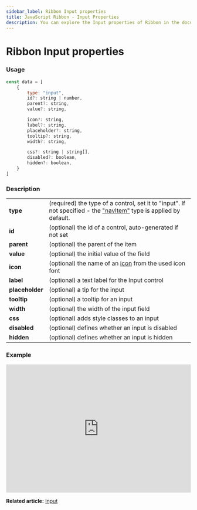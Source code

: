 ```yaml
---
sidebar_label: Ribbon Input properties
title: JavaScript Ribbon - Input Properties 
description: You can explore the Input properties of Ribbon in the documentation of the DHTMLX JavaScript UI library. Browse developer guides and API reference, try out code examples and live demos, and download a free 30-day evaluation version of DHTMLX Suite.
---
```


# Ribbon Input properties

### Usage

~~~js
const data = [
    {
        type: "input",
        id?: string | number,
        parent?: string,
        value?: string,

        icon?: string,
        label?: string,
        placeholder?: string,
        tooltip?: string,
        width?: string,

        css?: string | string[],
        disabled?: boolean,
        hidden?: boolean,
    }
]
~~~

### Description

<table>
    <tbody>
        <tr>
            <td><b>type</b></td>
            <td>(required) the type of a control, set it to "input". If not specified - the <a href="../../navitem">"navItem"</a> type is applied by default.</td>
        </tr>
        <tr>
            <td><b>id</b></td>
            <td>(optional) the id of a control, auto-generated if not set</td>
        </tr>
        <tr>
            <td><b>parent</b></td>
            <td>(optional) the parent of the item</td>
        </tr>
        <tr>
            <td><b>value</b></td>
            <td>(optional) the initial value of the field</td>
        </tr>
        <tr>
            <td><b>icon</b></td>
            <td>(optional) the name of an <a href="../../customization">icon</a> from the used icon font</td>
        </tr>
        <tr>
            <td><b>label</b></td>
            <td>(optional) a text label for the Input control</td>
        </tr>
        <tr>
            <td><b>placeholder</b></td>
            <td>(optional) a tip for the input</td>
        </tr>
        <tr>
            <td><b>tooltip</b></td>
            <td>(optional) a tooltip for an input</td>
        </tr>
        <tr>
            <td><b>width</b></td>
            <td>(optional) the width of the input field</td>
        </tr>
        <tr>
            <td><b>css</b></td>
            <td>(optional) adds style classes to an input</td>
        </tr>
        <tr>
            <td><b>disabled</b></td>
            <td>(optional) defines whether an input is disabled</td>
        </tr>
        <tr>
            <td><b>hidden</b></td>
            <td>(optional) defines whether an input is hidden</td>
        </tr>
    </tbody>
</table>

### Example

<iframe src="https://snippet.dhtmlx.com/jjnzc3ng?mode=html" frameborder="0" class="snippet_iframe" width="100%" height="350"></iframe>

**Related article:** [Input](ribbon/input.md)